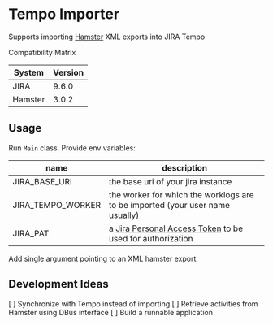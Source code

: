 # Tempo Importer

Supports importing [Hamster](https://github.com/projecthamster/hamster) XML exports into JIRA Tempo

Compatibility Matrix

| System  | Version |
|---------|---------|
| JIRA    | 9.6.0   |
| Hamster | 3.0.2   |


## Usage

Run `Main` class.
Provide env variables:

| name              | description                                                                                                                                           |
|-------------------|-------------------------------------------------------------------------------------------------------------------------------------------------------|
 | JIRA_BASE_URI     | the base uri of your jira instance                                                                                                                    |
| JIRA_TEMPO_WORKER | the worker for which the worklogs are to be imported (your user name usually)                                                                         |
| JIRA_PAT          | a [Jira Personal Access Token](https://confluence.atlassian.com/enterprise/using-personal-access-tokens-1026032365.html) to be used for authorization |

Add single argument pointing to an XML hamster export.

## Development Ideas

[ ] Synchronize with Tempo instead of importing
[ ] Retrieve activities from Hamster using DBus interface
[ ] Build a runnable application

